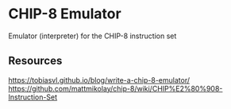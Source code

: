 # CHIP-8 Emulator
Emulator (interpreter) for the CHIP-8 instruction set

## Resources
<https://tobiasvl.github.io/blog/write-a-chip-8-emulator/>
<https://github.com/mattmikolay/chip-8/wiki/CHIP%E2%80%908-Instruction-Set>
